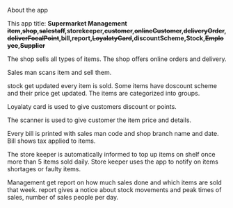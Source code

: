 About the app

This app title: **Supermarket Management**
**~~item~~,~~shop~~,~~salestaff~~,storekeeper,~~customer~~,~~onlineCustomer~~,~~deliveryOrder~~,~~deliverFocalPoint~~,bill,report,~~LoyalatyCard~~,discountScheme,Stock,~~Employee~~,~~Supplier~~**


The shop sells all types of items.
The shop offers online orders and delivery.

Sales man scans item and sell them.

stock get updated every item is sold.
Some items have doscount scheme and their price get updated.
The items are categorized into groups.

Loyalaty card is used to give customers discount or points.

The scanner is used to give customer the item price and details.

Every bill is printed with sales man code and shop branch name and date.
Bill shows tax applied to items.

The store keeper is automatically informed to top up items on shelf once more than 5 items sold daily.
Store keeper uses the app to notify on items shortages or faulty items.

Management get report on how much sales done and which items are sold that week.
report gives a notice about stock movements and peak times of sales, number of sales people per day.
